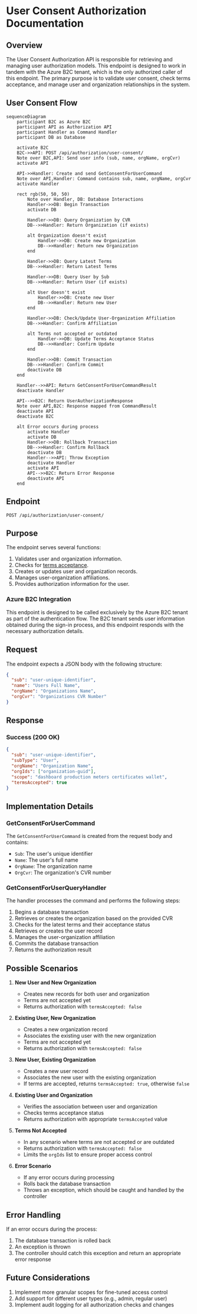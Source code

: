 ﻿# User Consent Authorization Documentation

## Overview

The User Consent Authorization API is responsible for retrieving and managing user authorization models.
This endpoint is designed to work in tandem with the Azure B2C tenant,
which is the only authorized caller of this endpoint.
The primary purpose is to validate user consent, check terms acceptance,
and manage user and organization relationships in the system.

## User Consent Flow

```mermaid
sequenceDiagram
    participant B2C as Azure B2C
    participant API as Authorization API
    participant Handler as Command Handler
    participant DB as Database

    activate B2C
    B2C->>API: POST /api/authorization/user-consent/
    Note over B2C,API: Send user info (sub, name, orgName, orgCvr)
    activate API

    API->>Handler: Create and send GetConsentForUserCommand
    Note over API,Handler: Command contains sub, name, orgName, orgCvr
    activate Handler

    rect rgb(50, 50, 50)
        Note over Handler, DB: Database Interactions
        Handler->>DB: Begin Transaction
        activate DB

        Handler->>DB: Query Organization by CVR
        DB-->>Handler: Return Organization (if exists)

        alt Organization doesn't exist
            Handler->>DB: Create new Organization
            DB-->>Handler: Return new Organization
        end

        Handler->>DB: Query Latest Terms
        DB-->>Handler: Return Latest Terms

        Handler->>DB: Query User by Sub
        DB-->>Handler: Return User (if exists)

        alt User doesn't exist
            Handler->>DB: Create new User
            DB-->>Handler: Return new User
        end

        Handler->>DB: Check/Update User-Organization Affiliation
        DB-->>Handler: Confirm Affiliation

        alt Terms not accepted or outdated
            Handler->>DB: Update Terms Acceptance Status
            DB-->>Handler: Confirm Update
        end

        Handler->>DB: Commit Transaction
        DB-->>Handler: Confirm Commit
        deactivate DB
    end

    Handler-->>API: Return GetConsentForUserCommandResult
    deactivate Handler

    API-->>B2C: Return UserAuthorizationResponse
    Note over API,B2C: Response mapped from CommandResult
    deactivate API
    deactivate B2C

    alt Error occurs during process
        activate Handler
        activate DB
        Handler->>DB: Rollback Transaction
        DB-->>Handler: Confirm Rollback
        deactivate DB
        Handler-->>API: Throw Exception
        deactivate Handler
        activate API
        API-->>B2C: Return Error Response
        deactivate API
    end

```

## Endpoint

```http request
POST /api/authorization/user-consent/
```

## Purpose

The endpoint serves several functions:

1. Validates user and organization information.
2. Checks for [terms acceptance](./accept-terms.md).
3. Creates or updates user and organization records.
4. Manages user-organization affiliations.
5. Provides authorization information for the user.

### Azure B2C Integration

This endpoint is designed to be called exclusively by the Azure B2C tenant as part of the authentication flow.
The B2C tenant sends user information obtained during the sign-in process,
and this endpoint responds with the necessary authorization details.

## Request

The endpoint expects a JSON body with the following structure:

```json
{
  "sub": "user-unique-identifier",
  "name": "Users Full Name",
  "orgName": "Organizations Name",
  "orgCvr": "Organizations CVR Number"
}
```
## Response

### Success (200 OK)

```json
{
  "sub": "user-unique-identifier",
  "subType": "User",
  "orgName": "Organization Name",
  "orgIds": ["organization-guid"],
  "scope": "dashboard production meters certificates wallet",
  "termsAccepted": true
}
```

## Implementation Details

### GetConsentForUserCommand

The `GetConsentForUserCommand` is created from the request body and contains:

- `Sub`: The user's unique identifier
- `Name`: The user's full name
- `OrgName`: The organization name
- `OrgCvr`: The organization's CVR number

### GetConsentForUserQueryHandler

The handler processes the command and performs the following steps:

1. Begins a database transaction
2. Retrieves or creates the organization based on the provided CVR
3. Checks for the latest terms and their acceptance status
4. Retrieves or creates the user record
5. Manages the user-organization affiliation
6. Commits the database transaction
7. Returns the authorization result

## Possible Scenarios

1. **New User and New Organization**
    - Creates new records for both user and organization
    - Terms are not accepted yet
    - Returns authorization with `termsAccepted: false`


2. **Existing User, New Organization**
    - Creates a new organization record
    - Associates the existing user with the new organization
    - Terms are not accepted yet
    - Returns authorization with `termsAccepted: false`


3. **New User, Existing Organization**
    - Creates a new user record
    - Associates the new user with the existing organization
    - If terms are accepted, returns `termsAccepted: true`, otherwise `false`


4. **Existing User and Organization**
    - Verifies the association between user and organization
    - Checks terms acceptance status
    - Returns authorization with appropriate `termsAccepted` value


5. **Terms Not Accepted**
    - In any scenario where terms are not accepted or are outdated
    - Returns authorization with `termsAccepted: false`
    - Limits the `orgIds` list to ensure proper access control


6. **Error Scenario**
    - If any error occurs during processing
    - Rolls back the database transaction
    - Throws an exception, which should be caught and handled by the controller

## Error Handling

If an error occurs during the process:

1. The database transaction is rolled back
2. An exception is thrown
3. The controller should catch this exception and return an appropriate error response

## Future Considerations

1. Implement more granular scopes for fine-tuned access control
2. Add support for different user types (e.g., admin, regular user)
3. Implement audit logging for all authorization checks and changes

